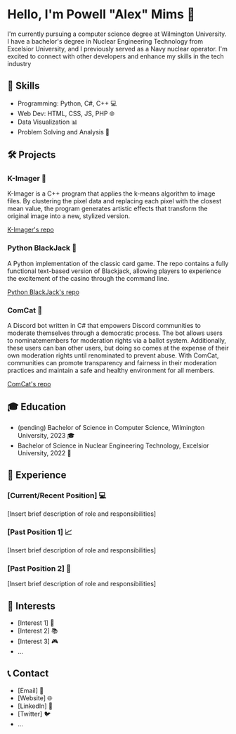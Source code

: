 # Hello, I'm Powell "Alex" Mims 👋

I'm currently pursuing a computer science degree at Wilmington University. I have a bachelor's degree in Nuclear Engineering Technology from Excelsior University, and I previously served as a Navy nuclear operator. I'm excited to connect with other developers and enhance my skills in the tech industry

## 🚀 Skills

- Programming: Python, C#, C++ 💻
- Web Dev: HTML, CSS, JS, PHP 🌐
- Data Visualization 📊
- Problem Solving and Analysis 🧠

## 🛠️ Projects

### K-Imager 🚀

K-Imager is a C++ program that applies the k-means algorithm to image files. By clustering the pixel data and replacing each pixel with the closest mean value, the program generates artistic effects that transform the original image into a new, stylized version.

[K-Imager's repo](https://github.com/pamims/K-Imager)

### Python BlackJack 🎲

A Python implementation of the classic card game. The repo contains a fully functional text-based version of Blackjack, allowing players to experience the excitement of the casino through the command line.

[Python BlackJack's repo](https://github.com/pamims/PythonBlackJack)

### ComCat 🤖

A Discord bot written in C# that empowers Discord communities to moderate themselves through a democratic process. The bot allows users to nominatemembers for moderation rights via a ballot system. Additionally, these users can ban other users, but doing so comes at the expense of their own moderation rights until renominated to prevent abuse. With ComCat, communities can promote transparency and fairness in their moderation practices and maintain a safe and healthy environment for all members.

[ComCat's repo](https://github.com/pamims/ComCat)

## 🎓 Education

- (pending) Bachelor of Science in Computer Science, Wilmington University, 2023 🎓
- Bachelor of Science in Nuclear Engineering Technology, Excelsior University, 2022 🏫

## 💼 Experience

### [Current/Recent Position] 💻

[Insert brief description of role and responsibilities]

### [Past Position 1] 📈

[Insert brief description of role and responsibilities]

### [Past Position 2] 🔧

[Insert brief description of role and responsibilities]

## 🌟 Interests

- [Interest 1] 🚀
- [Interest 2] 📚
- [Interest 3] 🎮
- ...

## 📞 Contact

- [Email] 📧
- [Website] 🌐
- [LinkedIn] 💼
- [Twitter] 🐦
- ...
